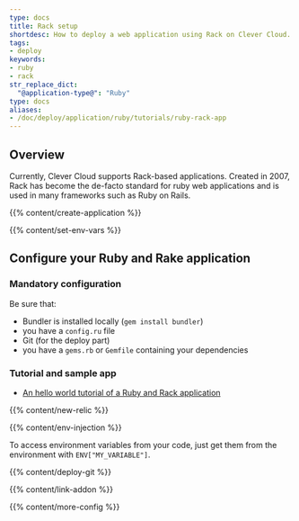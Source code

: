 ```yaml
---
type: docs
title: Rack setup
shortdesc: How to deploy a web application using Rack on Clever Cloud.
tags:
- deploy
keywords:
- ruby
- rack
str_replace_dict:
  "@application-type@": "Ruby"
type: docs
aliases:
- /doc/deploy/application/ruby/tutorials/ruby-rack-app
---
```


## Overview

Currently, Clever Cloud supports Rack-based applications.
Created in 2007, Rack has become the de-facto standard for ruby web applications and is used in many frameworks such as Ruby on Rails.

{{% content/create-application %}}

 {{% content/set-env-vars %}}

## Configure your Ruby and Rake application

### Mandatory configuration

Be sure that:

* Bundler is installed locally (`gem install bundler`)
* you have a `config.ru` file
* Git (for the deploy part)
* you have a `gems.rb` or `Gemfile` containing your dependencies

### Tutorial and sample app

- [An hello world tutorial of a Ruby and Rack application](/developers/guides/ruby-rack-app-tutorial)

 {{% content/new-relic %}}

 {{% content/env-injection %}}

To access environment variables from your code, just get them from the environment with `ENV["MY_VARIABLE"]`.

 {{% content/deploy-git %}}

 {{% content/link-addon %}}

{{% content/more-config %}}
